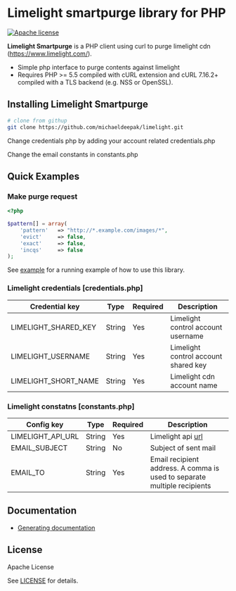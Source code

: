 Limelight smartpurge library for PHP
=================================================

[![Apache license](https://img.shields.io/:license-apache-blue.svg?style=flat-square)](https://github.com/michaeldeepak/limelight/blob/master/LICENSE)

**Limelight Smartpurge** is a  PHP client using curl to purge limelight cdn (https://www.limelight.com/).

- Simple php interface to purge contents against limelight
- Requires PHP >= 5.5 compiled with cURL extension and cURL 7.16.2+ compiled with a TLS backend (e.g. NSS or OpenSSL).

## Installing Limelight Smartpurge


```bash
# clone from githup
git clone https://github.com/michaeldeepak/limelight.git
```

Change credentials php by adding your account related credentials.php

Change the email constants in constants.php

## Quick Examples

### Make purge request

```php
<?php

$pattern[] = array(
    'pattern'   => "http://*.example.com/images/*",
    'evict'     => false,
    'exact'     => false,
    'incqs'     => false
);

```


See [example](https://github.com/michaeldeepak/limelight/blob/master/refresh.php) for a running example of how to use this library.



### Limelight credentials [credentials.php]

| Credential key            | Type    | Required  | Description   |
| -------------             | ------  | --------  | ------------  |
|  LIMELIGHT_SHARED_KEY     | String  | Yes       | Limelight control account username |
|  LIMELIGHT_USERNAME       | String  | Yes       | Limelight control account shared key |
|  LIMELIGHT_SHORT_NAME     | String  | Yes       | Limelight cdn account name |



### Limelight constatns [constants.php]

| Config key                        | Type    | Required  | Description   |
| -------------                     | ------- | --------  | -----------   |
| LIMELIGHT_API_URL                 | String  | Yes       | Limelight api [url](https://purge.llnw.com/purge/v1)|
| EMAIL_SUBJECT                     | String  | No        | Subject of sent mail |
| EMAIL_TO                          | String  | Yes       | Email recipient address. A comma is used to separate multiple recipients |



Documentation
-----------
- [Generating documentation](https://github.com/michaeldeepak/limelight/blob/master/README.md)

License
-------

Apache License

See [LICENSE](https://github.com/michaeldeepak/limelight/blob/master/LICENSE) for details.
